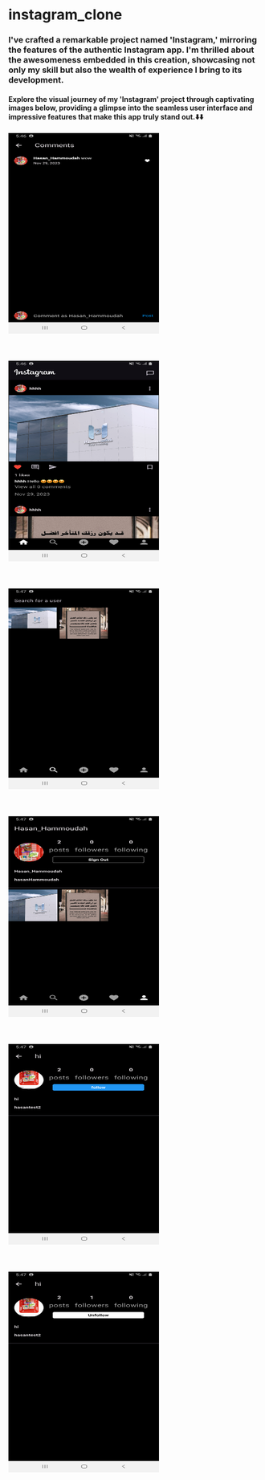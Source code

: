 # instagram_clone
<h3>I've crafted a remarkable project named 'Instagram,' mirroring the features of the authentic Instagram app. I'm thrilled about the awesomeness embedded in this creation, showcasing not only my skill but also the wealth of experience I bring to its development.
</h3>

<h4>Explore the visual journey of my 'Instagram' project through captivating images below, providing a glimpse into the seamless user interface and impressive features that make this app truly stand out.⬇️⬇️</h4>

<img src="assets/images/screenshot-1701272792606.png" alt="Example Image 1" width="300" height="400">
<br></br><br></br>
<img src="assets/images/screenshot-1701272808504.png" alt="Example Image 1" width="300" height="400">
<br></br><br></br>
<img src="assets/images/screenshot-1701272821593.png" alt="Example Image 1" width="300" height="400">
<br></br><br></br>
<img src="assets/images/screenshot-1701272832910.png" alt="Example Image 1" width="300" height="400">
<br></br><br></br>
<img src="assets/images/screenshot-1701272859098.png" alt="Example Image 1" width="300" height="400">
<br></br><br></br>
<img src="assets/images/screenshot-1701272869990.png" alt="Example Image 1" width="300" height="400">

